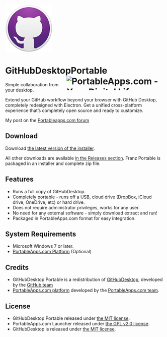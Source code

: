 <img src="./GitHubDesktopPortable/App/AppInfo/appicon_256.png" alt="GitHubDesktop logo" width="150" />

# GitHubDesktopPortable<a href="https://portableapps.com/"><img src="https://cdn.portableapps.com/portableapps.com_1546.png" width="309" height="45" alt="PortableApps.com - Your Digital Life, Anywhere" title="PortableApps.com - Your Digital Life, Anywhere" align="right"></a>

Simple collaboration from your desktop.

Extend your GitHub workflow beyond your browser with GitHub Desktop,
completely redesigned with Electron. Get a unified cross-platform experience
that’s completely open source and ready to customize.

My post on the [Portableapps.com forum](https://portableapps.com/node/60744)

## Download

Download [the latest version of the installer][D1].

All other downloads are available [in the Releases section][D2]. Franz Portable
is packaged in an installer and complete zip file.

[D1]: https://github.com/Makazzz/GitHubDesktopPortable/releases/latest
[D2]: https://github.com/Makazzz/GitHubDesktopPortable/releases

## Features

*   Runs a full copy of GitHubDesktop.
*   Completely portable - runs off a USB, cloud drive (DropBox, iCloud drive, OneDrive, etc) or hard drive.
*   Does not require administrator privileges, works for any user.
*   No need for any external software - simply download extract and run!
*   Packaged in PortableApps.com format for easy integration.

## System Requirements

*   Microsoft Windows 7 or later.
*   [PortableApps.com Platform](https://portableapps.com/download) (Optional)

## Credits

*   GitHubDesktop Portable is a redistribution of [GitHubDesktop](https://desktop.github.com/), developed by the [GitHub team](https://github.com/desktop/desktop)
*   [PortableApps.com platform](https://portableapps.com/download) developed by the [PortableApps.com team](https://portableapps.com).

## License

*   GitHubDesktop Portable released under [the MIT license](https://raw.githubusercontent.com/Makazzz/GitHubDesktopPortable/master/LICENSE).
*   PortableApps.com Launcher released under [the GPL v2.0 license](https://raw.githubusercontent.com/Makazzz/GitHubDesktopPortable/master/GitHubDesktopPortable/Other/Source/LauncherLicense.txt).
*   GitHubDesktop is released under [the MIT license](https://raw.githubusercontent.com/desktop/desktop/development/LICENSE).
